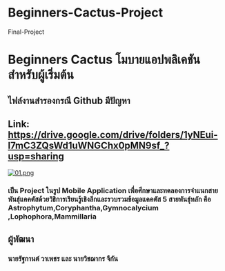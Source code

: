 # Beginners-Cactus-Project
Final-Project

# Beginners Cactus โมบายแอปพลิเคชันสำหรับผู้เริ่มต้น
## ไฟล์งานสำรองกรณี Github มีปัญหา 
## Link: https://drive.google.com/drive/folders/1yNEui-l7mC3ZQsWd1uWNGChx0pMN9sf_?usp=sharing

[![01.png](https://i.postimg.cc/4yPP2CD6/01.png)](https://postimg.cc/XBZ9XP7q)

### เป็น Project ในรูป Mobile Application เพื่อศึกษาและทดลองการจำแนกสายพันธุ์แคคตัสด้วยวิธีการเรียนรู้เชิงลึกและรวบรวมข้อมูลแคคตัส 5 สายพันธุ์หลัก คือ Astrophytum,Coryphantha,Gymnocalycium ,Lophophora,Mammillaria

## ผู้พัฒนา
### นายรัฐกานต์ วาเพชร และ นายวิชฌากร จีกัน
